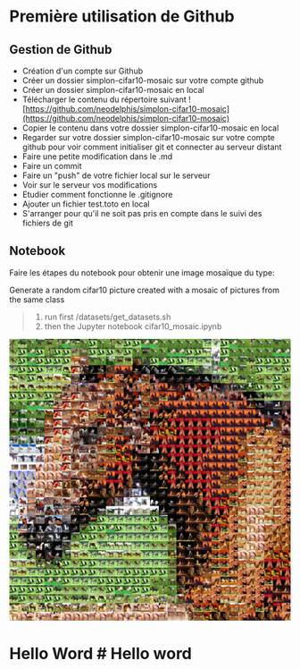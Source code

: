 # Première utilisation de Github
## Gestion de Github
- Création d'un compte sur Github
- Créer un dossier simplon-cifar10-mosaic sur votre compte github
- Créer un dossier simplon-cifar10-mosaic en local
- Télécharger le contenu du répertoire suivant
![https://github.com/neodelphis/simplon-cifar10-mosaic](https://github.com/neodelphis/simplon-cifar10-mosaic)
- Copier le contenu dans votre dossier simplon-cifar10-mosaic en local
- Regarder sur votre dossier simplon-cifar10-mosaic sur votre compte github pour voir comment initialiser git et connecter au serveur distant
- Faire une petite modification dans le .md
- Faire un commit
- Faire un "push" de votre fichier local sur le serveur
- Voir sur le serveur vos modifications
- Etudier comment fonctionne le .gitignore
- Ajouter un fichier test.toto en local
- S'arranger pour qu'il ne soit pas pris en compte dans le suivi des fichiers de git

## Notebook
Faire les étapes du notebook pour obtenir une image mosaïque du type:

Generate a  random cifar10 picture created with a mosaic of pictures from the same class
> 1. run first /datasets/get_datasets.sh
> 2. then the Jupyter notebook cifar10_mosaic.ipynb

![horse-mosaic](./horse-mosaic.png?raw=true "horse-mosaic")


# Hello Word                                  # Hello word
